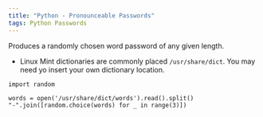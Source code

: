 ```yaml
---
title: "Python - Pronounceable Passwords"
tags: Python Passwords
---
```



Produces a randomly chosen word password of any given length.

- Linux Mint dictionaries are commonly placed `/usr/share/dict`. You may need yo insert your own dictionary location.

```
import random

words = open('/usr/share/dict/words').read().split()
"-".join([random.choice(words) for _ in range(3)])
```
